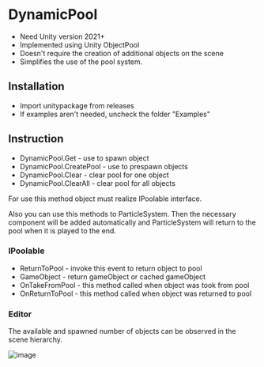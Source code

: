 # DynamicPool

- Need Unity version 2021+
- Implemented using Unity ObjectPool
- Doesn't require the creation of additional objects on the scene
- Simplifies the use of the pool system.

## Installation

- Import unitypackage from releases
- If examples aren't needed, uncheck the folder "Examples"

## Instruction

- DynamicPool.Get - use to spawn object
- DynamicPool.CreatePool - use to prespawn objects
- DynamicPool.Clear - clear pool for one object
- DynamicPool.ClearAll - clear pool for all objects

For use this method object must realize IPoolable interface. 

Also you can use this methods to ParticleSystem. 
Then the necessary component will be added automatically and ParticleSystem will return to the pool when it is played to the end.

### IPoolable

- ReturnToPool - invoke this event to return object to pool
- GameObject - return gameObject or cached gameObject
- OnTakeFromPool - this method called when object was took from pool
- OnReturnToPool - this method called when object was returned to pool

### Editor

The available and spawned number of objects can be observed in the scene hierarchy.

![image](https://user-images.githubusercontent.com/22861315/229386548-911a2d49-6481-4c12-b47c-3377c11fff7d.png)

